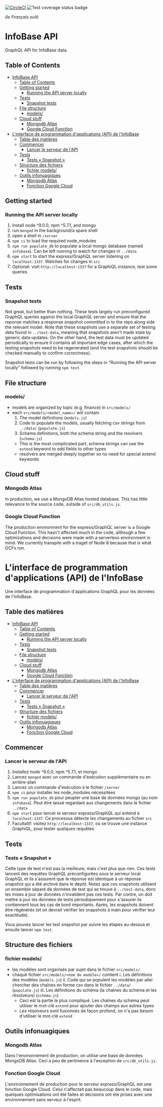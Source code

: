 [![CircleCI](https://circleci.com/gh/TBS-EACPD/infobase.svg?style=shield)](https://circleci.com/gh/TBS-EACPD/infobase)
![Test coverage status badge](https://storage.googleapis.com/api-test-coverage/server-coverage-badge.svg)

*(le Français suit)*

InfoBase API
========

GraphQL API for InfoBase data.

## Table of Contents
- [InfoBase API](#infobase-api)
  - [Table of Contents](#table-of-contents)
  - [Getting started](#getting-started)
    - [Running the API server locally](#running-the-api-server-locally)
  - [Tests](#tests)
    - [Snapshot tests](#snapshot-tests)
  - [File structure](#file-structure)
    - [models/](#models)
  - [Cloud stuff](#cloud-stuff)
    - [Mongodb Atlas](#mongodb-atlas)
    - [Google Cloud Function](#google-cloud-function)
- [L'interface de programmation d'applications (API) de l'InfoBase](#linterface-de-programmation-dapplications-api-de-linfobase)
  - [Table des matières](#table-des-mati%c3%a8res)
  - [Commencer](#commencer)
    - [Lancer le serveur de l'API](#lancer-le-serveur-de-lapi)
  - [Tests](#tests-1)
    - [Tests « Snapshot »](#tests-%c2%ab-snapshot-%c2%bb)
  - [Structure des fichiers](#structure-des-fichiers)
    - [fichier models/](#fichier-models)
  - [Outils infonuagiques](#outils-infonuagiques)
    - [Mongodb Atlas](#mongodb-atlas-1)
    - [Fonction Google Cloud](#fonction-google-cloud)


## Getting started

### Running the API server locally
1. Install node ^9.0.0, npm ^5.7.1, and mongo
2. run `mongod` in the background/a spare shell
3. open a shell in `/server`
4. `npm ci` to load the required node_modules
5. `npm run populate_db` to populate a local mongo database (named `infobase`). Can be left running to watch for changes in `../data`
6. `npm start` to start the express/GraphQL server listening on `localhost:1337`. Watches for changes in `src`
7. Optional: visit `http://localhost:1337` for a GraphiQL instance, test some queries

## Tests

### Snapshot tests
Not great, but better than nothing. These tests largely run preconfigured GraphQL queries against the local GraphQL server and ensure that the reponse matches a response snapshot committed in to the repo along side the relevant model. Note that these snapshots use a separate set of testing data found in `../test-data`, meaning that snapshots aren't made stale by generic data updates. On the other hand, the test data must be updated periodically to ensure it contains all important edge cases, after which the testing snapshots need to be regenerated (and the test snapshots should be checked manually to confirm correctness).

Snapshot tests can be run by following the steps in "Running the API server locally" followed by running `npm test`.


## File structure

### models/
* models are organized by topic (e.g. finance) in `src/models/`
* each `src/models/<model_name>/` will contain 
  1. The model definitions (`models.js`)
  2. Code to populate the models, usually fetching csv strings from `../data/` (`populate.js`)
  3. Schema definitions, both the schema string and the resolvers (`schema.js`)
    * This is the most complicated part, schema strings can use the `extend` keyword to add fields to other types
    * resolvers are merged deeply together so no need for special extend keywords


## Cloud stuff

### Mongodb Atlas
In production, we use a MongoDB Atlas hosted database. This has little relevance to the source code, outside of `src/db_utils.js`.

### Google Cloud Function
The production environment for the express/GraphQL server is a Google Cloud Function. This hasn't affected much in the code, although a few optimizations and decisions were made with a serverless environment in mind. We currently transpile with a traget of Node 8 because that is what GCFs run.

L'interface de programmation d'applications (API) de l'InfoBase
========

Une interface de programmation d'applications GraphQL pour les données de l'InfoBase.

## Table des matières
- [InfoBase API](#infobase-api)
  - [Table of Contents](#table-of-contents)
  - [Getting started](#getting-started)
    - [Running the API server locally](#running-the-api-server-locally)
  - [Tests](#tests)
    - [Snapshot tests](#snapshot-tests)
  - [File structure](#file-structure)
    - [models/](#models)
  - [Cloud stuff](#cloud-stuff)
    - [Mongodb Atlas](#mongodb-atlas)
    - [Google Cloud Function](#google-cloud-function)
- [L'interface de programmation d'applications (API) de l'InfoBase](#linterface-de-programmation-dapplications-api-de-linfobase)
  - [Table des matières](#table-des-mati%c3%a8res)
  - [Commencer](#commencer)
    - [Lancer le serveur de l'API](#lancer-le-serveur-de-lapi)
  - [Tests](#tests-1)
    - [Tests « Snapshot »](#tests-%c2%ab-snapshot-%c2%bb)
  - [Structure des fichiers](#structure-des-fichiers)
    - [fichier models/](#fichier-models)
  - [Outils infonuagiques](#outils-infonuagiques)
    - [Mongodb Atlas](#mongodb-atlas-1)
    - [Fonction Google Cloud](#fonction-google-cloud)
    
## Commencer

### Lancer le serveur de l'API

1. Installez node ^9.0.0, npm ^5.7.1, et mongo
2. Lancez `mongod` avec un commande d'exécution supplémentaire ou en arrière-plan
3. Lancez un commande d'exécution à le fichier `/server`
4. `npm ci` pour installer les node_modules nécessitées
5. `npm run populate_db` pour peupler une base de données mongo (au nom `infobase`). Peut être laissé regardant aux changements dans le fichier `../data`
6. `npm start` pour lancer le serveur express/GraphQL qui entend à `localhost:1337`. Ce processus détecte les changements au fichier `src`
7. Facultatif: visitez `http://localhost:1337`, où se trouve une instance GraphiQL, pour tester quelques requêtes

## Tests

### Tests « Snapshot »

Cette type de test n'est pas la meilleure, mais c'est plus que rien. Ces tests lancent des requêtes GraphQL préconfigurées sous le serveur local GraphQL et ils s'assurent que le réponse est identique à un réponse snapshot qui a été archivé dans le dépôt. Notez que ces snapshots utilisent un ensemble séparé de données de test qui se trouve à `../test-data`, donc les mises à jour de données n'invalident pas ces tests. Par contre, on doit mettre à jour les données de tests périodiquement pour s'assurer ils contiennent tous les cas de bord importants. Après, les snapshots doivent être régénérés (et on devrait vérifier les snapshots à main pour vérifier leur exactitude).

Vous pouvez lancer les test snapshot par suivre les étapes au-dessus et ensuite lancer `npm test`.

## Structure des fichiers

### fichier models/

* les modèles sont organisés par sujet dans le fichier `src/models/`
* chaque fichier `src/models/<nom de modèle>/` contient
  i. Les définitions des modèles (`models.js`)
  ii. Code qui se populent les modèles par aller chercher des chaînes en forme csv dans le fichier `../data/` (`populate.js`)
  iii. Les définitions du schéma (la chaînes du schéma et les résolveurs) (`schema.js`)
    * Ceci est la partie le plus compliqué. Les chaînes du schéma peut utiliser le mot-clé `extend` pour ajouter des champs aux autres types
    * Les résolveurs sont fusionnés de façon profond, on n'a pas besoin d'utiliser le mot-clé `extend`

## Outils infonuagiques

### Mongodb Atlas

Dans l'environnement de production, on utilise une base de données MongoDB Atlas. Ceci a peu de pertinence à l'exception de `src/db_utils.js`.

### Fonction Google Cloud

L'environnement de production pour le serveur express/GraphQL est une fonction Google Cloud. Celui n'affectait pas beaucoup dans le code, mais quelques optimisations ont été faites et décisions ont été prises avec une environnement sans serveur à l'esprit. 
